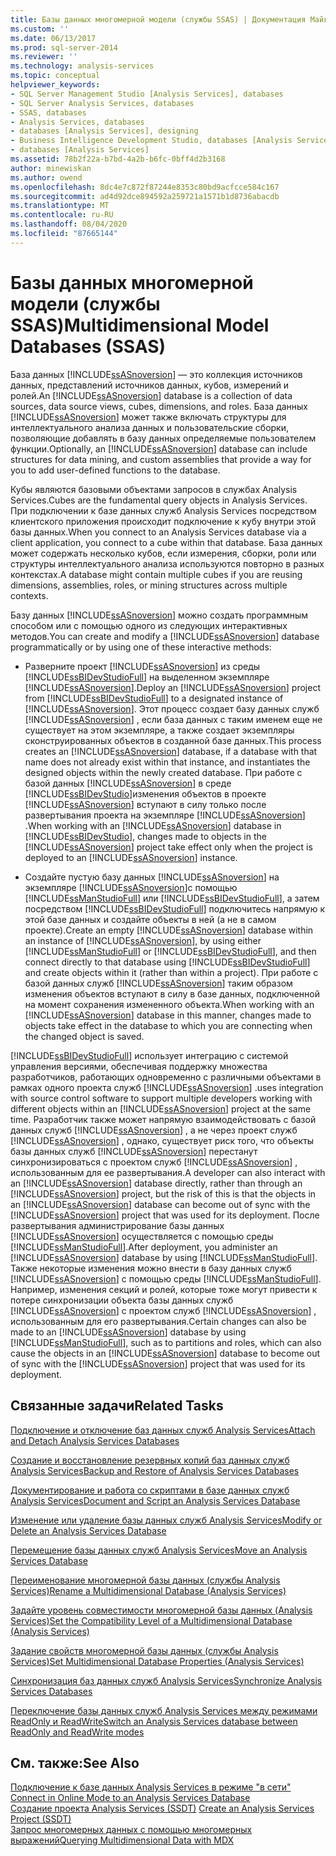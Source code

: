 ```yaml
---
title: Базы данных многомерной модели (службы SSAS) | Документация Майкрософт
ms.custom: ''
ms.date: 06/13/2017
ms.prod: sql-server-2014
ms.reviewer: ''
ms.technology: analysis-services
ms.topic: conceptual
helpviewer_keywords:
- SQL Server Management Studio [Analysis Services], databases
- SQL Server Analysis Services, databases
- SSAS, databases
- Analysis Services, databases
- databases [Analysis Services], designing
- Business Intelligence Development Studio, databases [Analysis Services]
- databases [Analysis Services]
ms.assetid: 78b2f22a-b7bd-4a2b-b6fc-0bff4d2b3168
author: minewiskan
ms.author: owend
ms.openlocfilehash: 8dc4e7c872f87244e8353c80bd9acfcce584c167
ms.sourcegitcommit: ad4d92dce894592a259721a1571b1d8736abacdb
ms.translationtype: MT
ms.contentlocale: ru-RU
ms.lasthandoff: 08/04/2020
ms.locfileid: "87665144"
---
```

# <a name="multidimensional-model-databases-ssas"></a><span data-ttu-id="51768-102">Базы данных многомерной модели (службы SSAS)</span><span class="sxs-lookup"><span data-stu-id="51768-102">Multidimensional Model Databases (SSAS)</span></span>
  <span data-ttu-id="51768-103">База данных [!INCLUDE[ssASnoversion](../../includes/ssasnoversion-md.md)] — это коллекция источников данных, представлений источников данных, кубов, измерений и ролей.</span><span class="sxs-lookup"><span data-stu-id="51768-103">An [!INCLUDE[ssASnoversion](../../includes/ssasnoversion-md.md)] database is a collection of data sources, data source views, cubes, dimensions, and roles.</span></span> <span data-ttu-id="51768-104">База данных [!INCLUDE[ssASnoversion](../../includes/ssasnoversion-md.md)] может также включать структуры для интеллектуального анализа данных и пользовательские сборки, позволяющие добавлять в базу данных определяемые пользователем функции.</span><span class="sxs-lookup"><span data-stu-id="51768-104">Optionally, an [!INCLUDE[ssASnoversion](../../includes/ssasnoversion-md.md)] database can include structures for data mining, and custom assemblies that provide a way for you to add user-defined functions to the database.</span></span>  
  
 <span data-ttu-id="51768-105">Кубы являются базовыми объектами запросов в службах Analysis Services.</span><span class="sxs-lookup"><span data-stu-id="51768-105">Cubes are the fundamental query objects in Analysis Services.</span></span> <span data-ttu-id="51768-106">При подключении к базе данных служб Analysis Services посредством клиентского приложения происходит подключение к кубу внутри этой базы данных.</span><span class="sxs-lookup"><span data-stu-id="51768-106">When you connect to an Analysis Services database via a client application, you connect to a cube within that database.</span></span> <span data-ttu-id="51768-107">База данных может содержать несколько кубов, если измерения, сборки, роли или структуры интеллектуального анализа используются повторно в разных контекстах.</span><span class="sxs-lookup"><span data-stu-id="51768-107">A database might contain multiple cubes if you are reusing dimensions, assemblies, roles, or mining structures across multiple contexts.</span></span>  
  
 <span data-ttu-id="51768-108">Базу данных [!INCLUDE[ssASnoversion](../../includes/ssasnoversion-md.md)] можно создать программным способом или с помощью одного из следующих интерактивных методов.</span><span class="sxs-lookup"><span data-stu-id="51768-108">You can create and modify a [!INCLUDE[ssASnoversion](../../includes/ssasnoversion-md.md)] database programmatically or by using one of these interactive methods:</span></span>  
  
-   <span data-ttu-id="51768-109">Разверните проект [!INCLUDE[ssASnoversion](../../includes/ssasnoversion-md.md)] из среды [!INCLUDE[ssBIDevStudioFull](../../includes/ssbidevstudiofull-md.md)] на выделенном экземпляре [!INCLUDE[ssASnoversion](../../includes/ssasnoversion-md.md)].</span><span class="sxs-lookup"><span data-stu-id="51768-109">Deploy an [!INCLUDE[ssASnoversion](../../includes/ssasnoversion-md.md)] project from [!INCLUDE[ssBIDevStudioFull](../../includes/ssbidevstudiofull-md.md)] to a designated instance of [!INCLUDE[ssASnoversion](../../includes/ssasnoversion-md.md)].</span></span> <span data-ttu-id="51768-110">Этот процесс создает базу данных служб [!INCLUDE[ssASnoversion](../../includes/ssasnoversion-md.md)] , если база данных с таким именем еще не существует на этом экземпляре, а также создает экземпляры сконструированных объектов в созданной базе данных.</span><span class="sxs-lookup"><span data-stu-id="51768-110">This process creates an [!INCLUDE[ssASnoversion](../../includes/ssasnoversion-md.md)] database, if a database with that name does not already exist within that instance, and instantiates the designed objects within the newly created database.</span></span> <span data-ttu-id="51768-111">При работе с базой данных [!INCLUDE[ssASnoversion](../../includes/ssasnoversion-md.md)] в среде [!INCLUDE[ssBIDevStudio](../../includes/ssbidevstudio-md.md)]изменения объектов в проекте [!INCLUDE[ssASnoversion](../../includes/ssasnoversion-md.md)] вступают в силу только после развертывания проекта на экземпляре [!INCLUDE[ssASnoversion](../../includes/ssasnoversion-md.md)] .</span><span class="sxs-lookup"><span data-stu-id="51768-111">When working with an [!INCLUDE[ssASnoversion](../../includes/ssasnoversion-md.md)] database in [!INCLUDE[ssBIDevStudio](../../includes/ssbidevstudio-md.md)], changes made to objects in the [!INCLUDE[ssASnoversion](../../includes/ssasnoversion-md.md)] project take effect only when the project is deployed to an [!INCLUDE[ssASnoversion](../../includes/ssasnoversion-md.md)] instance.</span></span>  
  
-   <span data-ttu-id="51768-112">Создайте пустую базу данных [!INCLUDE[ssASnoversion](../../includes/ssasnoversion-md.md)] на экземпляре [!INCLUDE[ssASnoversion](../../includes/ssasnoversion-md.md)]с помощью [!INCLUDE[ssManStudioFull](../../includes/ssmanstudiofull-md.md)] или [!INCLUDE[ssBIDevStudioFull](../../includes/ssbidevstudiofull-md.md)], а затем посредством [!INCLUDE[ssBIDevStudioFull](../../includes/ssbidevstudiofull-md.md)] подключитесь напрямую к этой базе данных и создайте объекты в ней (а не в самом проекте).</span><span class="sxs-lookup"><span data-stu-id="51768-112">Create an empty [!INCLUDE[ssASnoversion](../../includes/ssasnoversion-md.md)] database within an instance of [!INCLUDE[ssASnoversion](../../includes/ssasnoversion-md.md)], by using either [!INCLUDE[ssManStudioFull](../../includes/ssmanstudiofull-md.md)] or [!INCLUDE[ssBIDevStudioFull](../../includes/ssbidevstudiofull-md.md)], and then connect directly to that database using [!INCLUDE[ssBIDevStudioFull](../../includes/ssbidevstudiofull-md.md)] and create objects within it (rather than within a project).</span></span> <span data-ttu-id="51768-113">При работе с базой данных служб [!INCLUDE[ssASnoversion](../../includes/ssasnoversion-md.md)] таким образом изменения объектов вступают в силу в базе данных, подключенной на момент сохранения измененного объекта.</span><span class="sxs-lookup"><span data-stu-id="51768-113">When working with an [!INCLUDE[ssASnoversion](../../includes/ssasnoversion-md.md)] database in this manner, changes made to objects take effect in the database to which you are connecting when the changed object is saved.</span></span>  
  
 [!INCLUDE[ssBIDevStudioFull](../../includes/ssbidevstudiofull-md.md)] <span data-ttu-id="51768-114">использует интеграцию с системой управления версиями, обеспечивая поддержку множества разработчиков, работающих одновременно с различными объектами в рамках одного проекта служб [!INCLUDE[ssASnoversion](../../includes/ssasnoversion-md.md)] .</span><span class="sxs-lookup"><span data-stu-id="51768-114">uses integration with source control software to support multiple developers working with different objects within an [!INCLUDE[ssASnoversion](../../includes/ssasnoversion-md.md)] project at the same time.</span></span> <span data-ttu-id="51768-115">Разработчик также может напрямую взаимодействовать с базой данных служб [!INCLUDE[ssASnoversion](../../includes/ssasnoversion-md.md)] , а не через проект служб [!INCLUDE[ssASnoversion](../../includes/ssasnoversion-md.md)] , однако, существует риск того, что объекты базы данных служб [!INCLUDE[ssASnoversion](../../includes/ssasnoversion-md.md)] перестанут синхронизироваться с проектом служб [!INCLUDE[ssASnoversion](../../includes/ssasnoversion-md.md)] , использованным для ее развертывания.</span><span class="sxs-lookup"><span data-stu-id="51768-115">A developer can also interact with an [!INCLUDE[ssASnoversion](../../includes/ssasnoversion-md.md)] database directly, rather than through an [!INCLUDE[ssASnoversion](../../includes/ssasnoversion-md.md)] project, but the risk of this is that the objects in an [!INCLUDE[ssASnoversion](../../includes/ssasnoversion-md.md)] database can become out of sync with the [!INCLUDE[ssASnoversion](../../includes/ssasnoversion-md.md)] project that was used for its deployment.</span></span> <span data-ttu-id="51768-116">После развертывания администрирование базы данных [!INCLUDE[ssASnoversion](../../includes/ssasnoversion-md.md)] осуществляется с помощью среды [!INCLUDE[ssManStudioFull](../../includes/ssmanstudiofull-md.md)].</span><span class="sxs-lookup"><span data-stu-id="51768-116">After deployment, you administer an [!INCLUDE[ssASnoversion](../../includes/ssasnoversion-md.md)] database by using [!INCLUDE[ssManStudioFull](../../includes/ssmanstudiofull-md.md)].</span></span> <span data-ttu-id="51768-117">Также некоторые изменения можно внести в базу данных служб [!INCLUDE[ssASnoversion](../../includes/ssasnoversion-md.md)] с помощью среды [!INCLUDE[ssManStudioFull](../../includes/ssmanstudiofull-md.md)]. Например, изменения секций и ролей, которые тоже могут привести к потере синхронизации объекта базы данных служб [!INCLUDE[ssASnoversion](../../includes/ssasnoversion-md.md)] с проектом служб [!INCLUDE[ssASnoversion](../../includes/ssasnoversion-md.md)] , использованным для его развертывания.</span><span class="sxs-lookup"><span data-stu-id="51768-117">Certain changes can also be made to an [!INCLUDE[ssASnoversion](../../includes/ssasnoversion-md.md)] database by using [!INCLUDE[ssManStudioFull](../../includes/ssmanstudiofull-md.md)], such as to partitions and roles, which can also cause the objects in an [!INCLUDE[ssASnoversion](../../includes/ssasnoversion-md.md)] database to become out of sync with the [!INCLUDE[ssASnoversion](../../includes/ssasnoversion-md.md)] project that was used for its deployment.</span></span>  
  
## <a name="related-tasks"></a><span data-ttu-id="51768-118">Связанные задачи</span><span class="sxs-lookup"><span data-stu-id="51768-118">Related Tasks</span></span>  
 [<span data-ttu-id="51768-119">Подключение и отключение баз данных служб Analysis Services</span><span class="sxs-lookup"><span data-stu-id="51768-119">Attach and Detach Analysis Services Databases</span></span>](attach-and-detach-analysis-services-databases.md)  
  
 [<span data-ttu-id="51768-120">Создание и восстановление резервных копий баз данных служб Analysis Services</span><span class="sxs-lookup"><span data-stu-id="51768-120">Backup and Restore of Analysis Services Databases</span></span>](backup-and-restore-of-analysis-services-databases.md)  
  
 [<span data-ttu-id="51768-121">Документирование и работа со скриптами в базе данных служб Analysis Services</span><span class="sxs-lookup"><span data-stu-id="51768-121">Document and Script an Analysis Services Database</span></span>](document-and-script-an-analysis-services-database.md)  
  
 [<span data-ttu-id="51768-122">Изменение или удаление базы данных служб Analysis Services</span><span class="sxs-lookup"><span data-stu-id="51768-122">Modify or Delete an Analysis Services Database</span></span>](modify-or-delete-an-analysis-services-database.md)  
  
 [<span data-ttu-id="51768-123">Перемещение базы данных служб Analysis Services</span><span class="sxs-lookup"><span data-stu-id="51768-123">Move an Analysis Services Database</span></span>](move-an-analysis-services-database.md)  
  
 [<span data-ttu-id="51768-124">Переименование многомерной базы данных (службы Analysis Services)</span><span class="sxs-lookup"><span data-stu-id="51768-124">Rename a Multidimensional Database &#40;Analysis Services&#41;</span></span>](rename-a-multidimensional-database-analysis-services.md)  
  
 [<span data-ttu-id="51768-125">Задайте уровень совместимости многомерной базы данных &#40;Analysis Services&#41;</span><span class="sxs-lookup"><span data-stu-id="51768-125">Set the Compatibility Level of a Multidimensional Database &#40;Analysis Services&#41;</span></span>](compatibility-level-of-a-multidimensional-database-analysis-services.md)  
  
 [<span data-ttu-id="51768-126">Задание свойств многомерной базы данных (службы Analysis Services)</span><span class="sxs-lookup"><span data-stu-id="51768-126">Set Multidimensional Database Properties &#40;Analysis Services&#41;</span></span>](set-multidimensional-database-properties-analysis-services.md)  
  
 [<span data-ttu-id="51768-127">Синхронизация баз данных служб Analysis Services</span><span class="sxs-lookup"><span data-stu-id="51768-127">Synchronize Analysis Services Databases</span></span>](synchronize-analysis-services-databases.md)  
  
 [<span data-ttu-id="51768-128">Переключение базы данных служб Analysis Services между режимами ReadOnly и ReadWrite</span><span class="sxs-lookup"><span data-stu-id="51768-128">Switch an Analysis Services database between ReadOnly and ReadWrite modes</span></span>](switch-an-analysis-services-database-between-readonly-and-readwrite-modes.md)  
  
## <a name="see-also"></a><span data-ttu-id="51768-129">См. также:</span><span class="sxs-lookup"><span data-stu-id="51768-129">See Also</span></span>  
 <span data-ttu-id="51768-130">[Подключение к базе данных Analysis Services в режиме "в сети"](connect-in-online-mode-to-an-analysis-services-database.md) </span><span class="sxs-lookup"><span data-stu-id="51768-130">[Connect in Online Mode to an Analysis Services Database](connect-in-online-mode-to-an-analysis-services-database.md) </span></span>  
 <span data-ttu-id="51768-131">[Создание проекта Analysis Services &#40;SSDT&#41;](create-an-analysis-services-project-ssdt.md) </span><span class="sxs-lookup"><span data-stu-id="51768-131">[Create an Analysis Services Project &#40;SSDT&#41;](create-an-analysis-services-project-ssdt.md) </span></span>  
 [<span data-ttu-id="51768-132">Запрос многомерных данных с помощью многомерных выражений</span><span class="sxs-lookup"><span data-stu-id="51768-132">Querying Multidimensional Data with MDX</span></span>](mdx/querying-multidimensional-data-with-mdx.md)  
  
  
